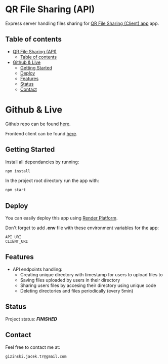 # QR File Sharing (API)

Express server handling files sharing for [QR File Sharing (Client) app](https://github.com/gizinski-jacek/qr-file-share) app.

## Table of contents

- [QR File Sharing (API)](#qr-file-sharing-api)
  - [Table of contents](#table-of-contents)
- [Github \& Live](#github--live)
  - [Getting Started](#getting-started)
  - [Deploy](#deploy)
  - [Features](#features)
  - [Status](#status)
  - [Contact](#contact)

# Github & Live

Github repo can be found [here](https://github.com/gizinski-jacek/qr-file-share-api).

Frontend client can be found [here](https://github.com/gizinski-jacek/qr-file-share).

## Getting Started

Install all dependancies by running:

```bash
npm install
```

In the project root directory run the app with:

```bash
npm start
```

## Deploy

You can easily deploy this app using [Render Platform](https://docs.render.com).

Don't forget to add **.env** file with these environment variables for the app:

```
API_URI
CLIENT_URI
```

## Features

- API endpoints handling:
  - Creating unique directory with timestamp for users to upload files to
  - Saving files uploaded by users in their directory
  - Sharing users files by accesing their directory using unique code
  - Deleting directories and files periodically (every 5min)

## Status

Project status: **_FINISHED_**

## Contact

Feel free to contact me at:

```
gizinski.jacek.tr@gmail.com
```
